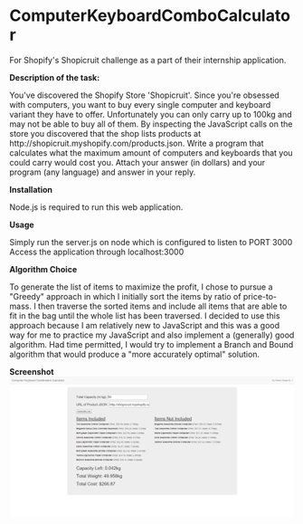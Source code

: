 # ComputerKeyboardComboCalculator
<p>For Shopify's Shopicruit challenge as a part of their internship application.</p>
<b> Description of the task: </b>
<p>You've discovered the Shopify Store 'Shopicruit'. Since you're obsessed with computers, you want to buy every 
single computer and keyboard variant they have to offer. Unfortunately you can only carry up to 100kg and may not 
be able to buy all of them. By inspecting the JavaScript calls on the store you discovered that the shop lists 
products at http://shopicruit.myshopify.com/products.json. Write a program that calculates what the maximum amount 
of computers and keyboards that you could carry would cost you. Attach your answer (in dollars) and your program 
(any language) and answer in your reply.</p>

<b> Installation </b>
<p>Node.js is required to run this web application.</p>

<b> Usage </b>
<p>Simply run the server.js on node which is configured to listen to PORT 3000
Access the application through localhost:3000</p>

<b> Algorithm Choice </b>
<p> To generate the list of items to maximize the profit, I chose to pursue a "Greedy" approach in which I initially sort the items by ratio of price-to-mass. I then traverse the sorted items and include all items that are able to fit in the bag until the whole list has been traversed. I decided to use this approach because I am relatively new to JavaScript and this was a good way for me to practice my JavaScript and also implement a (generally) good algorithm. Had time permitted, I would try to implement a Branch and Bound algorithm that would produce a "more accurately optimal" solution.</p>

<b> Screenshot </b>
![Alt text](/img/demo.png?raw=true)

